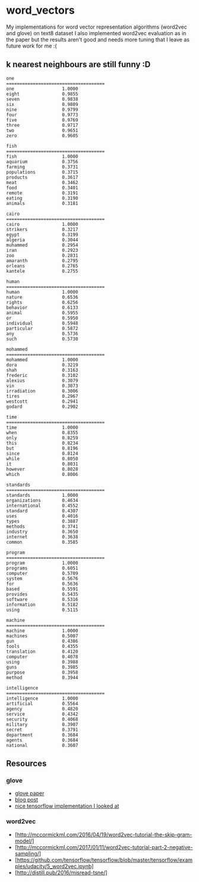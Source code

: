 # word_vectors
My implementations for word vector representation algorithms (word2vec and glove) on text8 dataset 
I also implemented word2vec evaluation as in the paper but the results aren't good and needs more tuning that I leave as future work for me :(

## k nearest neighbours are still funny :D

```
one
=====================================
one                  1.0000
eight                0.9855
seven                0.9838
six                  0.9809
nine                 0.9799
four                 0.9773
five                 0.9769
three                0.9717
two                  0.9651
zero                 0.9605

fish
=====================================
fish                 1.0000
aquarium             0.3756
farming              0.3731
populations          0.3715
products             0.3617
meat                 0.3462
food                 0.3401
remote               0.3191
eating               0.3190
animals              0.3181

cairo
=====================================
cairo                1.0000
strikers             0.3217
egypt                0.3199
algeria              0.3044
muhammed             0.2954
iran                 0.2923
zoo                  0.2831
amaranth             0.2795
orleans              0.2765
kantele              0.2755

human
=====================================
human                1.0000
nature               0.6536
rights               0.6256
behavior             0.6133
animal               0.5955
or                   0.5950
individual           0.5948
particular           0.5872
any                  0.5736
such                 0.5730

mohammed
=====================================
mohammed             1.0000
dora                 0.3219
shah                 0.3163
frederic             0.3102
alexius              0.3079
vin                  0.3073
irradiation          0.3006
tires                0.2967
westcott             0.2941
godard               0.2902

time
=====================================
time                 1.0000
when                 0.8355
only                 0.8259
this                 0.8234
but                  0.8196
since                0.8124
while                0.8050
it                   0.8031
however              0.8028
which                0.8006

standards
=====================================
standards            1.0000
organizations        0.4634
international        0.4552
standard             0.4307
uses                 0.4016
types                0.3887
methods              0.3741
industry             0.3650
internet             0.3638
common               0.3585

program
=====================================
program              1.0000
programs             0.6051
computer             0.5709
system               0.5676
for                  0.5636
based                0.5591
provides             0.5435
software             0.5316
information          0.5182
using                0.5115

machine
=====================================
machine              1.0000
machines             0.5007
gun                  0.4386
tools                0.4355
translation          0.4120
computer             0.4078
using                0.3988
guns                 0.3985
purpose              0.3958
method               0.3944

intelligence
=====================================
intelligence         1.0000
artificial           0.5564
agency               0.4820
service              0.4342
security             0.4068
military             0.3907
secret               0.3791
department           0.3684
agents               0.3684
national             0.3607
```

## Resources

### glove
* [glove paper](https://nlp.stanford.edu/pubs/glove.pdf)
* [blog post](http://www.foldl.me/2014/glove-python/)
* [nice tensorflow implementation I looked at](https://github.com/GradySimon/tensorflow-glove)

### word2vec
* [http://mccormickml.com/2016/04/19/word2vec-tutorial-the-skip-gram-model/]
* [http://mccormickml.com/2017/01/11/word2vec-tutorial-part-2-negative-sampling/]
* [https://github.com/tensorflow/tensorflow/blob/master/tensorflow/examples/udacity/5_word2vec.ipynb]
* [http://distill.pub/2016/misread-tsne/]



